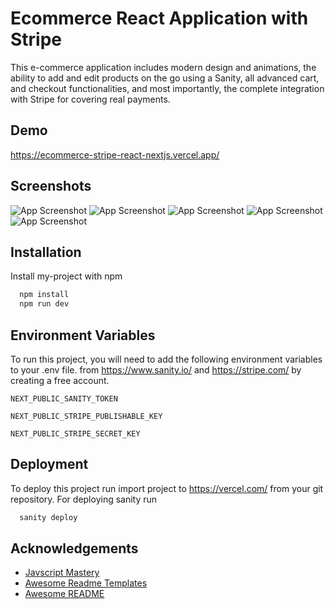 
#  Ecommerce React Application with Stripe

This e-commerce application includes modern design and animations, the ability to add and edit products on the go using a Sanity, all advanced cart, and checkout functionalities, and most importantly, the complete integration with Stripe for covering real payments.


## Demo

https://ecommerce-stripe-react-nextjs.vercel.app/


## Screenshots

![App Screenshot](https://ecommerce-stripe-react-nextjs.vercel.app/screenshot_2.png?text=App+Screenshot+Here)
![App Screenshot](https://ecommerce-stripe-react-nextjs.vercel.app/screenshot_4.png?text=App+Screenshot+Here)
![App Screenshot](https://ecommerce-stripe-react-nextjs.vercel.app/screenshot_5.png?text=App+Screenshot+Here)
![App Screenshot](https://ecommerce-stripe-react-nextjs.vercel.app/screenshot_6.png?text=App+Screenshot+Here)
![App Screenshot](https://ecommerce-stripe-react-nextjs.vercel.app/screenshot_1.png?text=App+Screenshot+Here)



## Installation

Install my-project with npm

```bash
  npm install
  npm run dev
```
    
## Environment Variables

To run this project, you will need to add the following environment variables to your .env file. from https://www.sanity.io/ and https://stripe.com/ by creating a free account.

`NEXT_PUBLIC_SANITY_TOKEN`

`NEXT_PUBLIC_STRIPE_PUBLISHABLE_KEY`

`NEXT_PUBLIC_STRIPE_SECRET_KEY`


## Deployment

To deploy this project run import project to https://vercel.com/ from your git repository. For deploying sanity run

```bash
  sanity deploy
```


## Acknowledgements
 - [Javscript Mastery](https://www.youtube.com/watch?v=4mOkFXyxfsU&ab_channel=JavaScriptMastery)
 - [Awesome Readme Templates](https://awesomeopensource.com/project/elangosundar/awesome-README-templates)
 - [Awesome README](https://github.com/matiassingers/awesome-readme)
